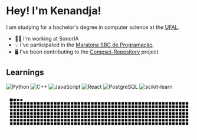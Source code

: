# Hey! I'm Kenandja!

<p>I am studying for a bachelor's degree in computer science at the <a href="https://ufal.br/">UFAL</a>.</p>

- 👩‍💻 I'm working at SonorIA
- 💡 I've participated in the <a href="https://maratona.sbc.org.br/">Maratona SBC de Programação</a>.
- 🖥️ I've been contributing to the <a href="https://github.com/Compsci-Repository">Compsci-Repository</a> project

## Learnings

![Python](https://img.shields.io/badge/python-3670A0?style=for-the-badge&logo=python&logoColor=ffdd54)
![C++](https://img.shields.io/badge/C%2B%2B-00599C?style=for-the-badge&logo=c%2B%2B&logoColor=white)
![JavaScript](https://img.shields.io/badge/JavaScript-F7DF1E.svg?style=for-the-badge&logo=JavaScript&logoColor=black)
![React](https://img.shields.io/badge/React-61DAFB?style=for-the-badge&logo=react&logoColor=black)
![PostgreSQL](https://img.shields.io/badge/PostgreSQL-4169E1?style=for-the-badge&logo=postgresql&logoColor=white)
![scikit-learn](https://img.shields.io/badge/scikit--learn-F7931E?style=for-the-badge&logo=scikit-learn&logoColor=white)

<div align="center">
  <picture>
    <source media="(prefers-color-scheme: dark)" srcset="https://raw.githubusercontent.com/kenandjak/kenandjak/output/github-contribution-grid-snake-dark.svg">
    <source media="(prefers-color-scheme: light)" srcset="https://raw.githubusercontent.com/kenandjak/kenandjak/output/github-contribution-grid-snake.svg">
    <img alt="github contribution grid snake animation" src="https://raw.githubusercontent.com/kenandjak/kenandjak/output/github-contribution-grid-snake.svg">
  </picture>
</div>
